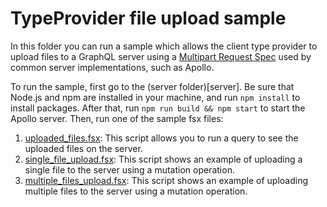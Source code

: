 # TypeProvider file upload sample

In this folder you can run a sample which allows the client type provider to upload files to a GraphQL server using a [Multipart Request Spec](https://github.com/jaydenseric/graphql-multipart-request-spec) used by common server implementations, such as Apollo.

To run the sample, first go to the (server folder)[server]. Be sure that Node.js and npm are installed in your machine, and run `npm install` to install packages. After that, run `npm run build && npm start` to start the Apollo server. Then, run one of the sample fsx files:

1. [uploaded_files.fsx](uploaded_files.fsx): This script allows you to run a query to see the uploaded files on the server.
2. [single_file_upload.fsx](single_file_upload.fsx): This script shows an example of uploading a single file to the server using a mutation operation.
3. [multiple_files_upload.fsx](multiple_files_upload.fsx): This script shows an example of uploading multiple files to the server using a mutation operation.